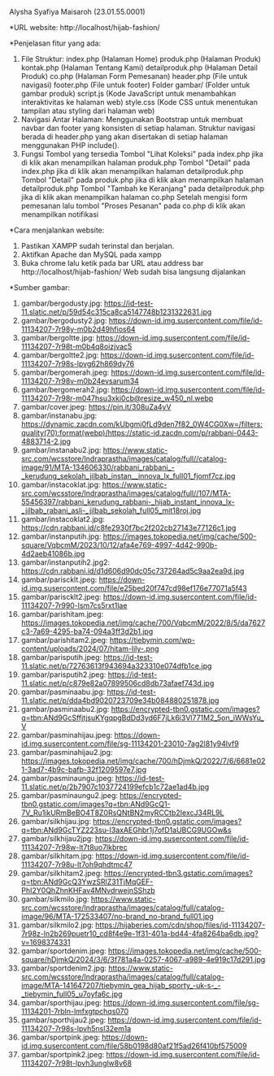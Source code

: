 Alysha Syafiya Maisaroh (23.01.55.0001)

*URL website: http://localhost/hijab-fashion/

*Penjelasan fitur yang ada:
1. File Struktur:
   index.php (Halaman Home)
   produk.php (Halaman Produk)
   kontak.php (Halaman Tentang Kami)
   detailproduk.php (Halaman Detail Produk)
   co.php (Halaman Form Pemesanan)
   header.php (File untuk navigasi)
   footer.php (File untuk footer)
   Folder gambar/ (Folder untuk gambar produk)
   script.js (Kode JavaScript untuk menambahkan interaktivitas ke halaman web)
   style.css (Kode CSS untuk menentukan tampilan atau styling dari halaman web)
2. Navigasi Antar Halaman:
   Menggunakan Bootstrap untuk membuat navbar dan footer yang konsisten di setiap halaman.
   Struktur navigasi berada di header.php yang akan disertakan di setiap halaman menggunakan PHP include().
3. Fungsi Tombol yang tersedia
   Tombol "Lihat Koleksi" pada index.php jika di klik akan menampilkan halaman produk.php
   Tombol "Detail" pada index.php jika di klik akan menampilkan halaman detailproduk.php
   Tombol "Detail" pada produk.php jika di klik akan menampilkan halaman detailproduk.php
   Tombol "Tambah ke Keranjang" pada detailproduk.php jika di klik akan menampilkan halaman co.php
   Setelah mengisi form pemesanan lalu tombol "Proses Pesanan" pada co.php di klik akan menampilkan notifikasi

*Cara menjalankan website:
1. Pastikan XAMPP sudah terinstal dan berjalan.
2. Aktifkan Apache dan MySQL pada xampp
3. Buka chrome lalu ketik pada bar URL atau address bar http://localhost/hijab-fashion/
Web sudah bisa langsung dijalankan

*Sumber gambar:
1. gambar/bergodusty.jpg: https://id-test-11.slatic.net/p/59d54c315ca8ca5147748b1231322631.jpg
2. gambar/bergodusty2.jpg: https://down-id.img.susercontent.com/file/id-11134207-7r98y-m0b2d49hfios64
3. gambar/bergoltte.jpg: https://down-id.img.susercontent.com/file/id-11134207-7r98t-m0b4q8oizjvac5
4. gambar/bergoltte2.jpg: https://down-id.img.susercontent.com/file/id-11134207-7r98s-lpvg62h869dy76
5. gambar/bergomerah.jpeg: https://down-id.img.susercontent.com/file/id-11134207-7r98v-m0b24evsarum34
6. gambar/bergomerah2.jpg: https://down-id.img.susercontent.com/file/id-11134207-7r98r-m047hsu3xki0cb@resize_w450_nl.webp
7. gambar/cover.jpeg: https://pin.it/308uZa4yV
8. gambar/instanabu.jpg: https://dynamic.zacdn.com/kUbgmj0fLd9den7f82_0W4CG0Xw=/filters:quality(70):format(webp)/https://static-id.zacdn.com/p/rabbani-0443-4883714-2.jpg
9. gambar/instanabu2.jpg: https://www.static-src.com/wcsstore/Indraprastha/images/catalog/full//catalog-image/91/MTA-134606330/rabbani_rabbani_-_kerudung_sekolah_jilbab_instan__innova_lx_full01_fjomf7cz.jpg
10. gambar/instacoklat.jpg: https://www.static-src.com/wcsstore/Indraprastha/images/catalog/full//107/MTA-55456397/rabbani_kerudung_rabbani-_hijab_instant_innova_lx-_jilbab_rabani_asli-_jilbab_sekolah_full05_mit18roj.jpg
11. gambar/instacoklat2.jpg: https://cdn.rabbani.id/c8fe2930f7bc2f202cb27143e77126c1.jpg
12. gambar/instanputih.jpg: https://images.tokopedia.net/img/cache/500-square/VqbcmM/2023/10/12/afa4e769-4997-4d42-990b-4d2aeb41086b.jpg
13. gambar/instanputih2.jpg2: https://cdn.rabbani.id/d1d606d90dc05c737264ad5c9aa2ea9d.jpg
14. gambar/pariscklt.jpeg: https://down-id.img.susercontent.com/file/e25bed20f747cd98ef176e77071a5f43
15. gambar/pariscklt2.jpeg: https://down-id.img.susercontent.com/file/id-11134207-7r990-lsm7cs5rxt1lae 
16. gambar/parishitam.jpeg: https://images.tokopedia.net/img/cache/700/VqbcmM/2022/8/5/da7627c3-7a69-4295-ba74-094a3ff3d2b1.jpg
17. gambar/parishitam2.jpeg: https://tiebymin.com/wp-content/uploads/2024/07/hitam-lily-.png
18. gambar/parisputih.jpeg: https://id-test-11.slatic.net/p/72763613f943694a323310e074dfb1ce.jpg
19. gambar/parisputih2.jpeg: https://id-test-11.slatic.net/p/c879e82a07899506cd8db73afaef743d.jpg
20. gambar/pasminaabu.jpg: https://id-test-11.slatic.net/p/dda4bd9020723709e34b084880251878.jpg
21. gambar/pasminaabu2.jpg: https://encrypted-tbn0.gstatic.com/images?q=tbn:ANd9GcSffjtjsuKYgqpgBdDd3yd6F7jLk6i3Vl771M2_5on_iWWsYu_V
22. gambar/pasminahijau.jpeg: https://down-id.img.susercontent.com/file/sg-11134201-23010-7ag2l81y94lvf9
23. gambar/pasminahijau2.jpg: https://images.tokopedia.net/img/cache/700/hDjmkQ/2022/7/6/6681e021-3ad7-4b9c-bafb-32f1209597e7.jpg
24. gambar/pasminaungu.jpeg: https://id-test-11.slatic.net/p/2b7907c1037724199efcb1c72ae1ad4b.jpg
25. gambar/pasminaungu2.jpeg: https://encrypted-tbn0.gstatic.com/images?q=tbn:ANd9GcQ1-7V_Ru1ikURmBeBO4T8Z0RsQNtBN2myRCCtb2IexcJ34RL9L
26. gambar/silkhijau.jpg: https://encrypted-tbn0.gstatic.com/images?q=tbn:ANd9GcTYZ223su-I3axAEGhbr1j7ofD1aUBCG9UGOw&s
27. gambar/silkhijau2jpg: https://down-id.img.susercontent.com/file/id-11134207-7r98w-lt7t8uo7lkbrec
28. gambar/silkhitam.jpg: https://down-id.img.susercontent.com/file/id-11134207-7r98u-lt7oh9qhdtmc47
29. gambar/silkhitam2.jpeg: https://encrypted-tbn3.gstatic.com/images?q=tbn:ANd9GcQ3YwzSRlZ31TjMqGEF-PhI2Y0QhZhnKHFav4MNvdrwejnSShzb
30. gambar/silkmilo.jpg: https://www.static-src.com/wcsstore/Indraprastha/images/catalog/full/catalog-image/96/MTA-172533407/no-brand_no-brand_full01.jpg
31. gambar/silkmilo2.jpg: https://hijaberies.com/cdn/shop/files/id-11134207-7r98z-ln2b269puetr10_cd8f4e9e-1f31-401a-bd44-4fa8264ba6db.jpg?v=1698374331
32. gambar/sportdenim.jpeg: https://images.tokopedia.net/img/cache/500-square/hDjmkQ/2024/3/6/3f781a4a-0257-4067-a989-4e919c17d291.jpg
33. gambar/sportdenim2.jpg: https://www.static-src.com/wcsstore/Indraprastha/images/catalog/full/catalog-image/MTA-141647207/tiebymin_gea_hijab_sporty_-uk-s-_-_tiebymin_full05_u7oyfa6c.jpg
34. gambar/sporthijau.jpeg: https://down-id.img.susercontent.com/file/sg-11134201-7rbln-lmfxgtpchqs070
35. gambar/sporthijau2.jpeg: https://down-id.img.susercontent.com/file/id-11134207-7r98s-lpvh5nsl32em1a
36. gambar/sportpink.jpeg: https://down-id.img.susercontent.com/file/58b0198d80af21f5ad26f410bf575009
37. gambar/sportpink2.jpeg: https://down-id.img.susercontent.com/file/id-11134207-7r98t-lpvh3unglw8v68
